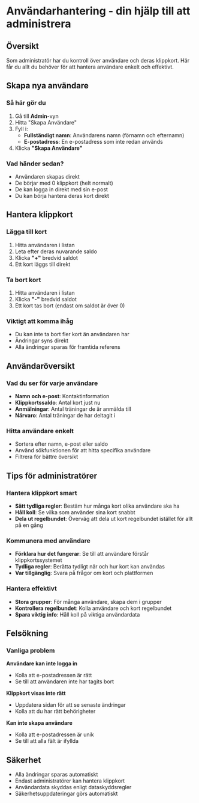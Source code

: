 # Användarhantering - din hjälp till att administrera

## Översikt

Som administratör har du kontroll över användare och deras klippkort. Här får du allt du behöver för att hantera användare enkelt och effektivt.

## Skapa nya användare

### Så här gör du
1. Gå till **Admin**-vyn
2. Hitta "Skapa Användare"
3. Fyll i:
   - **Fullständigt namn**: Användarens namn (förnamn och efternamn)
   - **E-postadress**: En e-postadress som inte redan används
4. Klicka **"Skapa Användare"**

### Vad händer sedan?
- Användaren skapas direkt
- De börjar med 0 klippkort (helt normalt)
- De kan logga in direkt med sin e-post
- Du kan börja hantera deras kort direkt

## Hantera klippkort

### Lägga till kort
1. Hitta användaren i listan
2. Leta efter deras nuvarande saldo
3. Klicka **"+"** bredvid saldot
4. Ett kort läggs till direkt

### Ta bort kort
1. Hitta användaren i listan
2. Klicka **"-"** bredvid saldot
3. Ett kort tas bort (endast om saldot är över 0)

### Viktigt att komma ihåg
- Du kan inte ta bort fler kort än användaren har
- Ändringar syns direkt
- Alla ändringar sparas för framtida referens

## Användaröversikt

### Vad du ser för varje användare
- **Namn och e-post**: Kontaktinformation
- **Klippkortssaldo**: Antal kort just nu
- **Anmälningar**: Antal träningar de är anmälda till
- **Närvaro**: Antal träningar de har deltagit i

### Hitta användare enkelt
- Sortera efter namn, e-post eller saldo
- Använd sökfunktionen för att hitta specifika användare
- Filtrera för bättre översikt

## Tips för administratörer

### Hantera klippkort smart
- **Sätt tydliga regler**: Bestäm hur många kort olika användare ska ha
- **Håll koll**: Se vilka som använder sina kort snabbt
- **Dela ut regelbundet**: Överväg att dela ut kort regelbundet istället för allt på en gång

### Kommunera med användare
- **Förklara hur det fungerar**: Se till att användare förstår klippkortssystemet
- **Tydliga regler**: Berätta tydligt när och hur kort kan användas
- **Var tillgänglig**: Svara på frågor om kort och plattformen

### Hantera effektivt
- **Stora grupper**: För många användare, skapa dem i grupper
- **Kontrollera regelbundet**: Kolla användare och kort regelbundet
- **Spara viktig info**: Håll koll på viktiga användardata

## Felsökning

### Vanliga problem
**Användare kan inte logga in**
- Kolla att e-postadressen är rätt
- Se till att användaren inte har tagits bort

**Klippkort visas inte rätt**
- Uppdatera sidan för att se senaste ändringar
- Kolla att du har rätt behörigheter

**Kan inte skapa användare**
- Kolla att e-postadressen är unik
- Se till att alla fält är ifyllda

## Säkerhet

- Alla ändringar sparas automatiskt
- Endast administratörer kan hantera klippkort
- Användardata skyddas enligt dataskyddsregler
- Säkerhetsuppdateringar görs automatiskt

